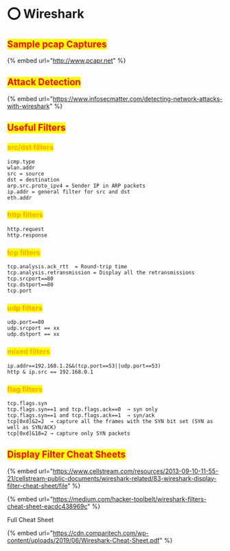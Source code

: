 # ⭕ Wireshark

## <mark style="color:red;">Sample pcap Captures</mark>

{% embed url="http://www.pcapr.net" %}

## <mark style="color:red;">Attack Detection</mark>

{% embed url="https://www.infosecmatter.com/detecting-network-attacks-with-wireshark" %}

## <mark style="color:red;">Useful Filters</mark>

### <mark style="color:orange;">src/dst filters</mark>

```
icmp.type
wlan.addr
src = source 
dst = destination
arp.src.proto_ipv4 = Sender IP in ARP packets
ip.addr = general filter for src and dst
eth.addr
```

### <mark style="color:orange;">http filters</mark>

```
http.request
http.response
```

### <mark style="color:orange;">tcp filters</mark>

```
tcp.analysis.ack_rtt  = Round-trip time
tcp.analysis.retransmission = Display all the retransmissions
tcp.srcport==80
tcp.dstport==80
tcp.port
```

### <mark style="color:orange;">udp filters</mark>

```
udp.port==80
udp.srcport == xx
udp.dstport == xx
```

### <mark style="color:orange;">mixed filters</mark>

```
ip.addr==192.168.1.2&&(tcp.port==53||udp.port==53)
http & ip.src == 192.168.0.1
```

### <mark style="color:orange;">flag filters</mark>

```
tcp.flags.syn
tcp.flags.syn==1 and tcp.flags.ack==0  → syn only
tcp.flags.syn==1 and tcp.flags.ack==1  → syn/ack
tcp[0xd]&2=2  → capture all the frames with the SYN bit set (SYN as well as SYN/ACK)
tcp[0xd]&18=2 → capture only SYN packets
```

## <mark style="color:red;">Display Filter Cheat Sheets</mark>

{% embed url="https://www.cellstream.com/resources/2013-09-10-11-55-21/cellstream-public-documents/wireshark-related/83-wireshark-display-filter-cheat-sheet/file" %}

{% embed url="https://medium.com/hacker-toolbelt/wireshark-filters-cheat-sheet-eacdc438969c" %}

Full Cheat Sheet

{% embed url="https://cdn.comparitech.com/wp-content/uploads/2019/06/Wireshark-Cheat-Sheet.pdf" %}
